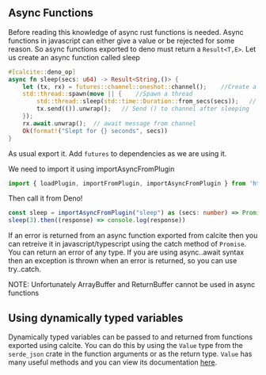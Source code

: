 ## Async Functions
Before reading this knowledge of async rust functions is needed.
Async functions in javascript can either give a value or be rejected for some reason. So async functions exported to deno must return a `Result<T,E>`.
Let us create an async function called sleep
```rust
#[calcite::deno_op]
async fn sleep(secs: u64) -> Result<String,()> {
    let (tx, rx) = futures::channel::oneshot::channel();    //Create a channel
    std::thread::spawn(move || {    //Spawn a thread
        std::thread::sleep(std::time::Duration::from_secs(secs));   // Sleep
        tx.send(()).unwrap();   // Send () to channel after sleeping
    });
    rx.await.unwrap();  // await message from channel
    Ok(format!("Slept for {} seconds", secs))
}
```
As usual export it. Add `futures` to dependencies as we are using it.

We need to import it using importAsyncFromPlugin 
```ts
import { loadPlugin, importFromPlugin, importAsyncFromPlugin } from 'https://deno.land/x/calcite@2.1/calcite.ts';

```

Then call it from Deno!

```ts
const sleep = importAsyncFromPlugin("sleep") as (secs: number) => Promise<String>
sleep(3).then((response) => console.log(response))
```
If an error is returned from an async function exported from calcite then you can retreive it in javascript/typescript using the catch method of `Promise`. You can return an error of any type. If you are using async..await syntax then an exception is thrown when an error is returned, so you can use try..catch. 

NOTE:
Unfortunately ArrayBuffer and ReturnBuffer cannot be used in async functions

## Using dynamically typed variables
Dynamically typed variables can be passed to and returned from functions exported using calcite. You can do this by using the `Value` type from the `serde_json` crate in the function arguments or as the return type. `Value` has many useful methods and you can view its documentation [here](https://docs.serde.rs/serde_json/enum.Value.html).
